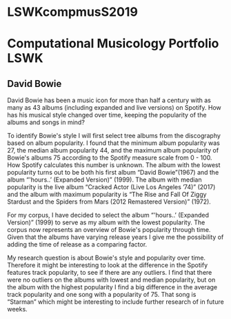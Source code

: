 # LSWKcompmusS2019

# Computational Musicology Portfolio LSWK

## David Bowie

David Bowie has been a music icon for more than half a century with as many as 43 albums (including expanded and live versions) on Spotify. How has his musical style changed over time, keeping the popularity of the albums and songs in mind?

To identify Bowie's style I will first select tree albums from the discography based on album popularity. I found that the minimum album popularity was 27, the median album popularity 44, and the maximum album popularity of Bowie's albums 75 according to the Spotify measure scale from 0 - 100. How Spotify calculates this number is unknown. The album with the lowest popularity turns out to be both his first album “David Bowie”(1967) and the album “'hours..’ (Expanded Version)” (1999). The album with median popularity is the live album “Cracked Actor (Live Los Angeles ’74)” (2017) and the album with maximum popularity is “The Rise and Fall Of Ziggy Stardust and the Spiders from Mars (2012 Remastered Version)” (1972).

For my corpus, I have decided to select the album “'hours..’ (Expanded Version)” (1999) to serve as my album with the lowest popularity. The corpus now represents an overview of Bowie's popularity through time. Given that the albums have varying release years I give me the possibility of adding the time of release as a comparing factor. 

My research question is about Bowie's style and popularity over time. Therefore it might be interesting to look at the difference in the Spotify features track popularity, to see if there are any outliers. I find that there were no outliers on the albums with lowest and median popularity, but on the album with the highest popularity I find a big difference in the average track popularity and one song with a popularity of 75. That song is “Starman” which might be interesting to include further research of in future weeks.   
